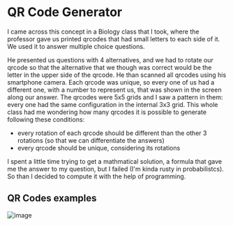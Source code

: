 # QR Code Generator
I came across this concept in a Biology class that I took, where the professor gave us printed qrcodes that had small letters to each side of it. We used it to answer multiple choice questions.

He presented us questions with 4 alternatives, and we had to rotate our qrcode so that the alternative that we though was correct would be the letter in the upper side of the qrcode. He than scanned all qrcodes using his smartphone camera. Each qrcode was unique, so every one of us had a different one, with a number to represent us, that was shown in the screen along our answer. The qrcodes were 5x5 grids and I saw a pattern in them: every one had the same configuration in the internal 3x3 grid. This whole class had me wondering how many qrcodes it is possible to generate following these conditions:

- every rotation of each qrcode should be different than the other 3 rotations (so that we can differentiate the answers)
- every qrcode should be unique, considering its rotations

I spent a little time trying to get a mathmatical solution, a formula that gave me the answer to my question, but I failed (I'm kinda rusty in probabilistcs). So than I decided to compute it with the help of programming.

## QR Codes examples

![image](https://github.com/gabrielkenzo/qrcode_generator/assets/59087233/9de00538-6b00-44ac-8f44-e663f19b3d0b)
